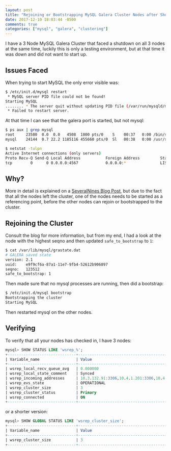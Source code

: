 ```yaml
---
layout: post
title: "Rejoining or Bootstrapping MySQL Galera Cluster Nodes after Shutdown"
date: 2017-12-10 18:03:44 -0500
comments: true
categories: ["mysql", "galera", "clustering"] 
---
```


I have a 3 Node MySQL Galera Cluster that faced a shutdown on all 3 nodes at the same time, luckily this is only a testing environment, but at that time it was down and did not want to start up.

## Issues Faced

When trying to start MySQL the only error visible was:

```bash
$ /etc/init.d/mysql restart
 * MySQL server PID file could not be found!
Starting MySQL
........ * The server quit without updating PID file (/var/run/mysqld/mysqld.pid).
 * Failed to restart server.
```

At that time I can see that the galera port is started, but not mysql:

```bash
$ ps aux | grep mysql
root     23580  0.0  0.0   4508  1800 pts/0    S    00:37   0:00 /bin/sh /usr/bin/mysqld_safe --datadir=/var/lib/mysql --pid-file=/var/run/mysqld/mysqld.pid
mysql    24144  0.7 22.2 1185116 455660 pts/0  Sl   00:38   0:00 /usr/sbin/mysqld --basedir=/usr --datadir=/var/lib/mysql --plugin-dir=/usr/lib/mysql/plugin --user=mysql --log-error=/var/log/mysql/error.log --pid-file=/var/run/mysqld/mysqld.pid --socket=/var/run/mysqld/mysqld.sock --port=3306 --wsrep_start_position=long:string

$ netstat -tulpn
Active Internet connections (only servers)
Proto Recv-Q Send-Q Local Address           Foreign Address         State       PID/Program name
tcp        0      0 0.0.0.0:4567            0.0.0.0:*               LISTEN      25507/mysqld
```

## Why?

More in detail is explained on a [SeveralNines Blog Post](https://severalnines.com/blog/how-bootstrap-mysqlmariadb-galera-cluster), but due to the fact that all the nodes left the cluster, one of the nodes needs to be started as a referencing point, before the other nodes can rejoin or bootstrapped to the cluster.

## Rejoining the Cluster

Consult the blog for more information, but from my end, I had a look at the node with the highest seqno and then updated `safe_to_bootstrap` to `1`: 

```bash
$ cat /var/lib/mysql/grastate.dat
# GALERA saved state
version: 2.1
uuid:    e9f9cf6a-87a1-11e7-9fb4-52612b906897
seqno:   123512
safe_to_bootstrap: 1
```

Then made sure that no mysql processes are running, then did a bootstrap:

```bash
$ /etc/init.d/mysql bootstrap
Bootstrapping the cluster
Starting MySQL
```

Then restarted mysql on the other nodes. 

## Verifying

To verify that all your nodes has checked in, I have 3 nodes:

```sql
mysql> SHOW STATUS LIKE 'wsrep_%';
+------------------------------+---------------------------------------------------+
| Variable_name                | Value                                             |
+------------------------------+---------------------------------------------------+
| wsrep_local_recv_queue_avg   | 0.000000                                          |
| wsrep_local_state_comment    | Synced                                            |
| wsrep_incoming_addresses     | 10.3.132.91:3306,10.4.1.201:3306,10.4.113.21:3306 |
| wsrep_evs_state              | OPERATIONAL                                       |
| wsrep_cluster_size           | 3                                                 |
| wsrep_cluster_status         | Primary                                           |
| wsrep_connected              | ON                                                |
+------------------------------+---------------------------------------------------+
```

or a shorter version:

```sql
mysql> SHOW GLOBAL STATUS LIKE 'wsrep_cluster_size';
+------------------------------+---------------------------------------------------+
| Variable_name                | Value                                             |
+------------------------------+---------------------------------------------------+
| wsrep_cluster_size           | 3                                                 |
+------------------------------+---------------------------------------------------+
```
